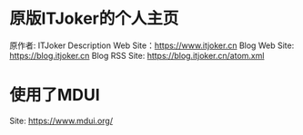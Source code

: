 # 原版ITJoker的个人主页
原作者: ITJoker
Description Web Site：https://www.itjoker.cn
Blog Web Site: https://blog.itjoker.cn
Blog RSS Site: https://blog.itjoker.cn/atom.xml

# 使用了MDUI
Site: https://www.mdui.org/